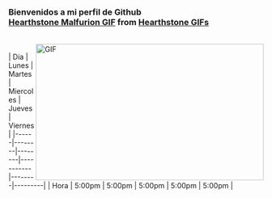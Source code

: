 ### Bienvenidos a mi perfil de Github  <div class="tenor-gif-embed" data-postid="10464930" data-share-method="host" data-width="100%" data-aspect-ratio="1.0218978102189782"><a href="https://tenor.com/view/hearthstone-malfurion-lesllee-gif-10464930">Hearthstone Malfurion GIF</a> from <a href="https://tenor.com/search/hearthstone-gifs">Hearthstone GIFs</a></div><script type="text/javascript" async src="https://tenor.com/embed.js"></script>
<br />
<img align="right" height="270px" width="450px" alt="GIF" src="https://feelthebrain.files.wordpress.com/2016/02/anigif_mobile_0c2771ef631e2454487bd08591aeb258-6.gif" />
<br />
| Dia  | Lunes  | Martes | Miercoles | Jueves | Viernes |
|------|--------|--------|-----------|--------|---------|
| Hora | 5:00pm | 5:00pm |   5:00pm  | 5:00pm | 5:00pm  |


